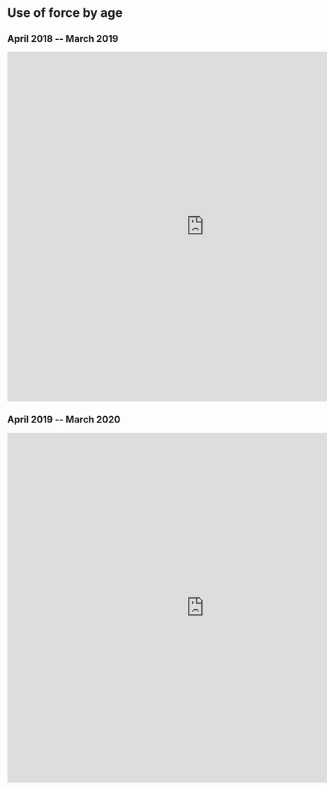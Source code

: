 # Use of force by age

## April 2018 -- March 2019

<iframe style="border-style: none;" src="https://csv.resistancelab.network/#/cleaned_data/use-of-force/by-age-force/april2018-march2019.csv" height="800" width="900"></iframe>

## April 2019 -- March 2020

<iframe style="border-style: none;" src="https://csv.resistancelab.network/#/cleaned_data/use-of-force/by-age-force/april2019-march2020.csv" height="800" width="900"></iframe>
